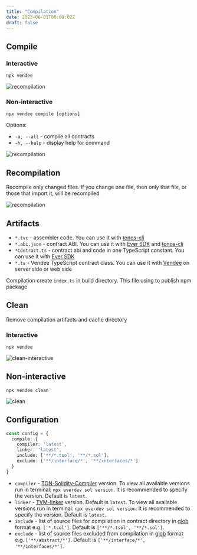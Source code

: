 ```yaml
---
title: "Compilation"
date: 2023-06-01T00:00:02Z
draft: false
---
```


## Compile

### Interactive

```shell
npx vendee
```

![recompilation](/images/compile-interactive.gif)

### Non-interactive

```shell
npx vendee compile [options]
```

Options:

* `-a, --all` - compile all contracts
* `-h, --help` - display help for command

![recompilation](/images/compile.gif)

## Recompilation

Recompile only changed files. If you change one file, then only that file, or those that import it, will be recompiled

![recompilation](/images/recompilation.gif)

## Artifacts

* `*.tvc` - assembler code. You can use it with [tonos-cli](https://github.com/tonlabs/tonos-cli)
* `*.abi.json` - contract ABI. You can use it with [Ever SDK](https://github.com/tonlabs/ever-sdk-js)
  and [tonos-cli](https://github.com/tonlabs/tonos-cli)
* `*Contract.ts` - contract abi and code in one TypeScript constant. You can use it
  with [Ever SDK](https://github.com/tonlabs/ever-sdk-js)
* `*.ts` - Vendee TypeScript contract class. You can use it with [Vendee](https://github.com/kokkekpek/vendee) on server
  side or web side

Compilation create `index.ts` in build directory. This file using to publish npm package

## Clean

Remove compilation artifacts and cache directory

### Interactive

```shell
npx vendee
```

![clean-interactive](/images/clean-interactive.gif)

## Non-interactive

```shell
npx vendee clean
```

![clean](/images/clean.gif)

## Configuration

```typescript
const config = {
  compile: {
    compiler: 'latest',
    linker: 'latest',
    include: ['**/*.tsol', '**/*.sol'],
    exclude: ['**/interface/*', '**/interfaces/*']
  }
}
```

* `compiler` - [TON-Solidity-Compiler](https://github.com/tonlabs/TON-Solidity-Compiler) version. To view all available
  versions run in terminal: `npx everdev sol version`. It is recommended to specify the version. Default is `latest`.
* `linker` - [TVM-linker](https://github.com/tonlabs/TVM-linker) version. Default is `latest`. To view all available
  versions run in terminal: `npx everdev sol version`. It is recommended to specify the version. Default is `latest`.
* `include` - list of source files for compilation in contract directory in [glob](https://github.com/isaacs/node-glob)
  format e.g. `['*.tsol']`. Default is `['**/*.tsol', '**/*.sol']`.
* `exclude` - list of source files excluded from compilation in [glob](https://github.com/isaacs/node-glob) format
  e.g. `['**/abstract/*']`. Default is `['**/interface/*', '**/interfaces/*']`.

